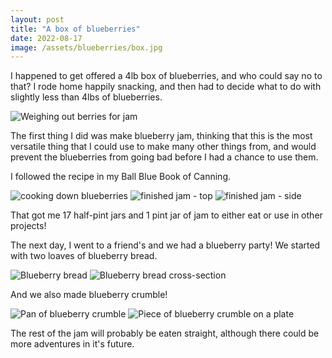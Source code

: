 ```yaml
---
layout: post
title: "A box of blueberries"
date: 2022-08-17
image: /assets/blueberries/box.jpg
---
```


I happened to get offered a 4lb box of blueberries, and who could say no to that? I rode home happily snacking, and then had to decide what to do with slightly less than 4lbs of blueberries.

<img src="/assets/blueberries/weighing.jpg" alt="Weighing out berries for jam" class="image-style" />

The first thing I did was make blueberry jam, thinking that this is the most versatile thing that I could use to make many other things from, and would prevent the blueberries from going bad before I had a chance to use them.

I followed the recipe in my Ball Blue Book of Canning.

<img src="/assets/blueberries/jam1.jpg" alt="cooking down blueberries" class="image-style" />
<img src="/assets/blueberries/jam2.jpg" alt="finished jam - top" class="image-style" />
<img src="/assets/blueberries/jam3.jpg" alt="finished jam - side" class="image-style" />

That got me 17 half-pint jars and 1 pint jar of jam to either eat or use in other projects!

The next day, I went to a friend's and we had a blueberry party! We started with two loaves of blueberry bread.

<img src="/assets/blueberries/bread1.jpg" alt="Blueberry bread" class="image-style" />
<img src="/assets/blueberries/bread2.jpg" alt="Blueberry bread cross-section" class="image-style" />

And we also made blueberry crumble!

<img src="/assets/blueberries/crumble1.jpg" alt="Pan of blueberry crumble" class="image-style" />
<img src="/assets/blueberries/crumble2.jpg" alt="Piece of blueberry crumble on a plate" class="image-style" />

The rest of the jam will probably be eaten straight, although there could be more adventures in it's future.
